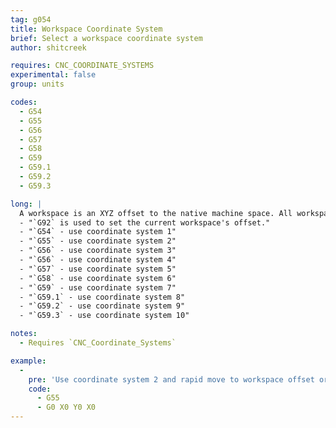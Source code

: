 ```yaml
---
tag: g054
title: Workspace Coordinate System
brief: Select a workspace coordinate system
author: shitcreek

requires: CNC_COORDINATE_SYSTEMS
experimental: false
group: units

codes:
  - G54
  - G55
  - G56
  - G57
  - G58
  - G59
  - G59.1
  - G59.2
  - G59.3

long: |
  A workspace is an XYZ offset to the native machine space. All workspaces default to 0,0,0 at start, or with EEPROM support they may be restored from a previous session.
  - "`G92` is used to set the current workspace's offset."
  - "`G54` - use coordinate system 1"
  - "`G55` - use coordinate system 2"
  - "`G56` - use coordinate system 3"
  - "`G56` - use coordinate system 4"
  - "`G57` - use coordinate system 5"
  - "`G58` - use coordinate system 6"
  - "`G59` - use coordinate system 7"
  - "`G59.1` - use coordinate system 8"
  - "`G59.2` - use coordinate system 9"
  - "`G59.3` - use coordinate system 10"

notes:
  - Requires `CNC_Coordinate_Systems`

example:
  -
    pre: 'Use coordinate system 2 and rapid move to workspace offset origin:'
    code:
      - G55
      - G0 X0 Y0 X0
---
```

